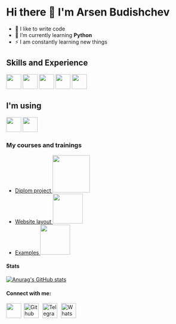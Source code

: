 # Hi there 👋 I'm Arsen Budishchev

- 💪 I like to write code 
- 🌱 I’m currently learning **Python**
- ⚡ I am constantly learning new things

## Skills and Experience
[<image width="40px" src="logo/python-svgrepo-com.svg"/>](https://www.python.org)
[<image width="40px" src="logo/postgresql-svgrepo-com.svg"/>](https://www.postgresql.org)
[<image width="40px" src="logo/git.svg"/>](https://git-scm.com/)
[<image width="40px" src="logo/html-5-logo-svgrepo-com.svg"/>](https://www.w3.org/html/)
[<image width="40px" src="logo/css-3-svgrepo-com.svg"/>](https://www.w3schools.com/css/)

## I'm using
[<image width="40px" src="logo/pycharm_01.svg"/>](https://www.jetbrains.com/ru-ru/pycharm/)
[<image width="40px" src="logo/vscode.svg"/>](https://code.visualstudio.com/)

### My courses and trainings
- [Diplom project <image width="100" src="logo/Netology_logo.svg"/>](https://github.com/steelykt/VKinder)
- [Website layout <image width="80" src="logo/codepen-official.svg"/>](https://codepen.io/steelykt)
- [Examples <image width="80" src="logo/replit-seeklogo.com.svg"/>](https://replit.com/@steelykt)

#### Stats
[![Anurag's GitHub stats](https://github-readme-stats.vercel.app/api?username=steelykt)](https://github.com/anuraghazra/github-readme-stats)

#### Connect with me:
<a href="mailto:a.budishchev@mail.ru"><image src="logo/Mail_31108.png" width="40"/></a>
[<image alt="Github" width="40" hspace="3" src="logo/github-142-svgrepo-com.svg"/>](https://github.com/steelykt)
[<image alt="Telegram" width="40" hspace="3" src="logo/telegram.svg"/>](https://t.me/ArsenBud)
[<image alt="WhatsApp" width="40" hspace="3" src="logo/WhatsApp_logo-color-vertical.svg"/>](https://api.whatsapp.com/send?phone=79248608666)

